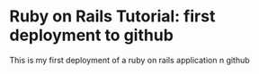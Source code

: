 # Ruby on Rails Tutorial: first deployment to github

This is my first deployment of a ruby on rails application n github
